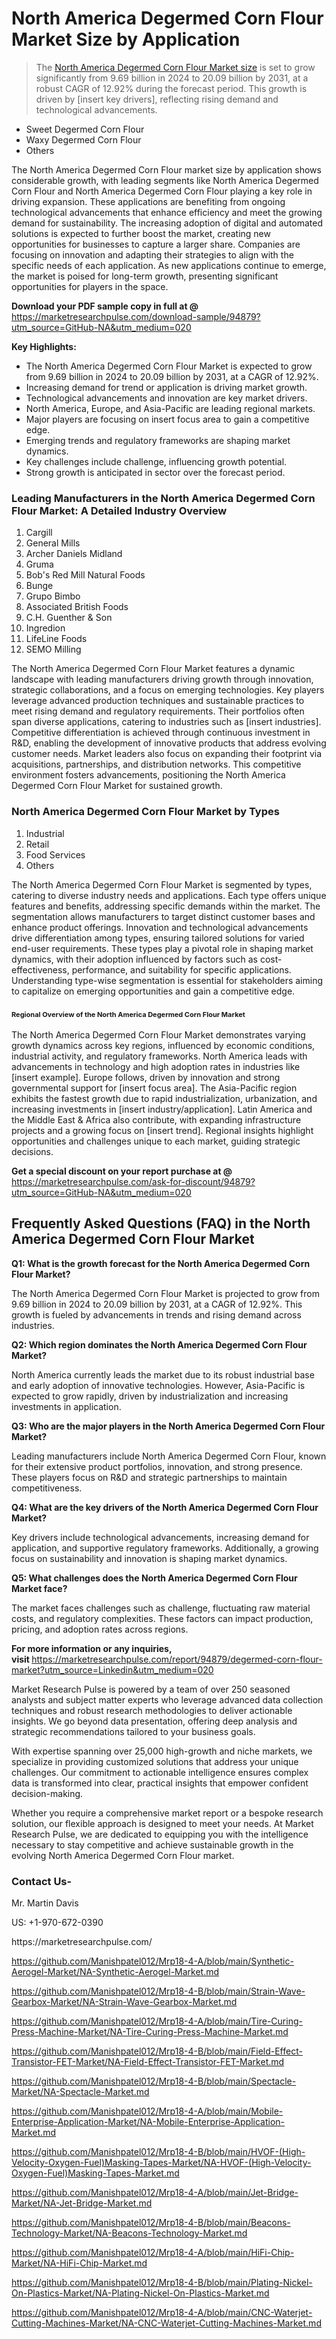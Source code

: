 <h1>North America Degermed Corn Flour Market&nbsp;Size by Application</h1><blockquote><p>The <a href="https://marketresearchpulse.com/download-sample/94879?utm_source=GitHub-NA&amp;utm_medium=020">North America Degermed Corn Flour Market size</a> is set to grow significantly from 9.69 billion in 2024 to 20.09 billion by 2031, at a robust CAGR of 12.92% during the forecast period. This growth is driven by [insert key drivers], reflecting rising demand and technological advancements.</p></blockquote><ul><li>Sweet Degermed Corn Flour<li> Waxy Degermed Corn Flour<li> Others</li></ul><p>The North America Degermed Corn Flour market size by application shows considerable growth, with leading segments like North America Degermed Corn Flour and North America Degermed Corn Flour playing a key role in driving expansion. These applications are benefiting from ongoing technological advancements that enhance efficiency and meet the growing demand for sustainability. The increasing adoption of digital and automated solutions is expected to further boost the market, creating new opportunities for businesses to capture a larger share. Companies are focusing on innovation and adapting their strategies to align with the specific needs of each application. As new applications continue to emerge, the market is poised for long-term growth, presenting significant opportunities for players in the space.</p><p><strong>Download your PDF sample copy in full at @ </strong><a href="https://marketresearchpulse.com/download-sample/94879?utm_source=GitHub-NA&amp;utm_medium=020">https://marketresearchpulse.com/download-sample/94879?utm_source=GitHub-NA&amp;utm_medium=020</a></p><p><strong>Key Highlights: </strong></p><ul><li>The North America Degermed Corn Flour Market is expected to grow from 9.69 billion in 2024 to 20.09 billion by 2031, at a CAGR of 12.92%.</li><li>Increasing demand for trend or application is driving market growth.</li><li>Technological advancements and innovation are key market drivers.</li><li>North America, Europe, and Asia-Pacific are leading regional markets.</li><li>Major players are focusing on insert focus area to gain a competitive edge.</li><li>Emerging trends and regulatory frameworks are shaping market dynamics.</li><li>Key challenges include challenge, influencing growth potential.</li><li>Strong growth is anticipated in sector over the forecast period.</li></ul><h3>Leading Manufacturers in the North America Degermed Corn Flour Market: A Detailed Industry Overview</h3><ol><li>Cargill</li><li>General Mills</li><li>Archer Daniels Midland</li><li>Gruma</li><li>Bob's Red Mill Natural Foods</li><li>Bunge</li><li>Grupo Bimbo</li><li>Associated British Foods</li><li>C.H. Guenther & Son</li><li>Ingredion</li><li>LifeLine Foods</li><li>SEMO Milling</li></ol><div class="flex max-w-full flex-col flex-grow"><div class="min-h-8 text-message flex w-full flex-col items-end gap-2 whitespace-normal break-words [.text-message+&amp;]:mt-5" dir="auto" data-message-author-role="assistant" data-message-id="fd8432e4-4910-450d-b182-61b7bfb0a01f" data-message-model-slug="gpt-4o"><div class="flex w-full flex-col gap-1 empty:hidden first:pt-[3px]"><div class="markdown prose w-full break-words dark:prose-invert light"><p>The North America Degermed Corn Flour Market features a dynamic landscape with leading manufacturers driving growth through innovation, strategic collaborations, and a focus on emerging technologies. Key players leverage advanced production techniques and sustainable practices to meet rising demand and regulatory requirements. Their portfolios often span diverse applications, catering to industries such as [insert industries]. Competitive differentiation is achieved through continuous investment in R&amp;D, enabling the development of innovative products that address evolving customer needs. Market leaders also focus on expanding their footprint via acquisitions, partnerships, and distribution networks. This competitive environment fosters advancements, positioning the North America Degermed Corn Flour Market for sustained growth.</p></div></div></div></div><h3>North America Degermed Corn Flour Market by Types</h3><ol><li>Industrial<li> Retail<li> Food Services<li> Others</li></ol><div class="flex max-w-full flex-col flex-grow"><div class="min-h-8 text-message flex w-full flex-col items-end gap-2 whitespace-normal break-words [.text-message+&amp;]:mt-5" dir="auto" data-message-author-role="assistant" data-message-id="084470be-0bb7-4664-bddf-5156b4f41249" data-message-model-slug="gpt-4o-mini"><div class="flex w-full flex-col gap-1 empty:hidden first:pt-[3px]"><div class="markdown prose w-full break-words dark:prose-invert light"><p>The North America Degermed Corn Flour Market is segmented by types, catering to diverse industry needs and applications. Each type offers unique features and benefits, addressing specific demands within the market. The segmentation allows manufacturers to target distinct customer bases and enhance product offerings. Innovation and technological advancements drive differentiation among types, ensuring tailored solutions for varied end-user requirements. These types play a pivotal role in shaping market dynamics, with their adoption influenced by factors such as cost-effectiveness, performance, and suitability for specific applications. Understanding type-wise segmentation is essential for stakeholders aiming to capitalize on emerging opportunities and gain a competitive edge.</p></div></div></div></div><h3><span style="font-size: 11px;">Regional Overview of the North America Degermed Corn Flour Market</span></h3><div class="flex max-w-full flex-col flex-grow"><div class="min-h-8 text-message flex w-full flex-col items-end gap-2 whitespace-normal break-words [.text-message+&amp;]:mt-5" dir="auto" data-message-author-role="assistant" data-message-id="e9038762-ce64-4e30-91c9-9bd413514231" data-message-model-slug="gpt-4o-mini"><div class="flex w-full flex-col gap-1 empty:hidden first:pt-[3px]"><div class="markdown prose w-full break-words dark:prose-invert light"><p>The North America Degermed Corn Flour Market demonstrates varying growth dynamics across key regions, influenced by economic conditions, industrial activity, and regulatory frameworks. North America leads with advancements in technology and high adoption rates in industries like [insert example]. Europe follows, driven by innovation and strong governmental support for [insert focus area]. The Asia-Pacific region exhibits the fastest growth due to rapid industrialization, urbanization, and increasing investments in [insert industry/application]. Latin America and the Middle East &amp; Africa also contribute, with expanding infrastructure projects and a growing focus on [insert trend]. Regional insights highlight opportunities and challenges unique to each market, guiding strategic decisions.</p></div></div></div></div><p><strong>Get a special discount on your report purchase at @ </strong><a href="https://marketresearchpulse.com/ask-for-discount/94879?utm_source=GitHub-NA&amp;utm_medium=020">https://marketresearchpulse.com/ask-for-discount/94879?utm_source=GitHub-NA&amp;utm_medium=020</a></p><h2>Frequently Asked Questions (FAQ) in the North America Degermed Corn Flour Market</h2><p><strong>Q1: What is the growth forecast for the North America Degermed Corn Flour Market?</strong></p><p>The North America Degermed Corn Flour Market is projected to grow from 9.69 billion in 2024 to 20.09 billion by 2031, at a CAGR of 12.92%. This growth is fueled by advancements in trends and rising demand across industries.</p><p><strong>Q2: Which region dominates the North America Degermed Corn Flour Market?</strong></p><p>North America currently leads the market due to its robust industrial base and early adoption of innovative technologies. However, Asia-Pacific is expected to grow rapidly, driven by industrialization and increasing investments in application.</p><p><strong>Q3: Who are the major players in the North America Degermed Corn Flour Market?</strong></p><p>Leading manufacturers include North America Degermed Corn Flour, known for their extensive product portfolios, innovation, and strong presence. These players focus on R&amp;D and strategic partnerships to maintain competitiveness.</p><p><strong>Q4: What are the key drivers of the North America Degermed Corn Flour Market?</strong></p><p>Key drivers include technological advancements, increasing demand for application, and supportive regulatory frameworks. Additionally, a growing focus on sustainability and innovation is shaping market dynamics.</p><p><strong>Q5: What challenges does the North America Degermed Corn Flour Market face?</strong></p><p>The market faces challenges such as challenge, fluctuating raw material costs, and regulatory complexities. These factors can impact production, pricing, and adoption rates across regions.</p><p><strong>For more information or any inquiries, visit&nbsp;</strong><a href="https://marketresearchpulse.com/report/94879/degermed-corn-flour-market?utm_source=Linkedin&utm_medium=020">https://marketresearchpulse.com/report/94879/degermed-corn-flour-market?utm_source=Linkedin&utm_medium=020</a></p><p>Market Research Pulse is powered by a team of over 250 seasoned analysts and subject matter experts who leverage advanced data collection techniques and robust research methodologies to deliver actionable insights. We go beyond data presentation, offering deep analysis and strategic recommendations tailored to your business goals.</p><p>With expertise spanning over 25,000 high-growth and niche markets, we specialize in providing customized solutions that address your unique challenges. Our commitment to actionable intelligence ensures complex data is transformed into clear, practical insights that empower confident decision-making.</p><p>Whether you require a comprehensive market report or a bespoke research solution, our flexible approach is designed to meet your needs. At Market Research Pulse, we are dedicated to equipping you with the intelligence necessary to stay competitive and achieve sustainable growth in the evolving North America Degermed Corn Flour market.</p><h3><strong>Contact Us-</strong></h3><p>Mr. Martin Davis</p><p>US: +1-970-672-0390</p><p>https://marketresearchpulse.com/</p><p><a href="https://github.com/Manishpatel012/Mrp18-4-A/blob/main/Synthetic-Aerogel-Market/NA-Synthetic-Aerogel-Market.md">https://github.com/Manishpatel012/Mrp18-4-A/blob/main/Synthetic-Aerogel-Market/NA-Synthetic-Aerogel-Market.md</a></p><p><a href="https://github.com/Manishpatel012/Mrp18-4-B/blob/main/Strain-Wave-Gearbox-Market/NA-Strain-Wave-Gearbox-Market.md">https://github.com/Manishpatel012/Mrp18-4-B/blob/main/Strain-Wave-Gearbox-Market/NA-Strain-Wave-Gearbox-Market.md</a></p><p><a href="https://github.com/Manishpatel012/Mrp18-4-A/blob/main/Tire-Curing-Press-Machine-Market/NA-Tire-Curing-Press-Machine-Market.md">https://github.com/Manishpatel012/Mrp18-4-A/blob/main/Tire-Curing-Press-Machine-Market/NA-Tire-Curing-Press-Machine-Market.md</a></p><p><a href="https://github.com/Manishpatel012/Mrp18-4-B/blob/main/Field-Effect-Transistor-FET-Market/NA-Field-Effect-Transistor-FET-Market.md">https://github.com/Manishpatel012/Mrp18-4-B/blob/main/Field-Effect-Transistor-FET-Market/NA-Field-Effect-Transistor-FET-Market.md</a></p><p><a href="https://github.com/Manishpatel012/Mrp18-4-B/blob/main/Spectacle-Market/NA-Spectacle-Market.md">https://github.com/Manishpatel012/Mrp18-4-B/blob/main/Spectacle-Market/NA-Spectacle-Market.md</a></p><p><a href="https://github.com/Manishpatel012/Mrp18-4-A/blob/main/Mobile-Enterprise-Application-Market/NA-Mobile-Enterprise-Application-Market.md">https://github.com/Manishpatel012/Mrp18-4-A/blob/main/Mobile-Enterprise-Application-Market/NA-Mobile-Enterprise-Application-Market.md</a></p><p><a href="https://github.com/Manishpatel012/Mrp18-4-B/blob/main/HVOF-(High-Velocity-Oxygen-Fuel)Masking-Tapes-Market/NA-HVOF-(High-Velocity-Oxygen-Fuel)Masking-Tapes-Market.md">https://github.com/Manishpatel012/Mrp18-4-B/blob/main/HVOF-(High-Velocity-Oxygen-Fuel)Masking-Tapes-Market/NA-HVOF-(High-Velocity-Oxygen-Fuel)Masking-Tapes-Market.md</a></p><p><a href="https://github.com/Manishpatel012/Mrp18-4-A/blob/main/Jet-Bridge-Market/NA-Jet-Bridge-Market.md">https://github.com/Manishpatel012/Mrp18-4-A/blob/main/Jet-Bridge-Market/NA-Jet-Bridge-Market.md</a></p><p><a href="https://github.com/Manishpatel012/Mrp18-4-B/blob/main/Beacons-Technology-Market/NA-Beacons-Technology-Market.md">https://github.com/Manishpatel012/Mrp18-4-B/blob/main/Beacons-Technology-Market/NA-Beacons-Technology-Market.md</a></p><p><a href="https://github.com/Manishpatel012/Mrp18-4-A/blob/main/HiFi-Chip-Market/NA-HiFi-Chip-Market.md">https://github.com/Manishpatel012/Mrp18-4-A/blob/main/HiFi-Chip-Market/NA-HiFi-Chip-Market.md</a></p><p><a href="https://github.com/Manishpatel012/Mrp18-4-B/blob/main/Plating-Nickel-On-Plastics-Market/NA-Plating-Nickel-On-Plastics-Market.md">https://github.com/Manishpatel012/Mrp18-4-B/blob/main/Plating-Nickel-On-Plastics-Market/NA-Plating-Nickel-On-Plastics-Market.md</a></p><p><a href="https://github.com/Manishpatel012/Mrp18-4-A/blob/main/CNC-Waterjet-Cutting-Machines-Market/NA-CNC-Waterjet-Cutting-Machines-Market.md">https://github.com/Manishpatel012/Mrp18-4-A/blob/main/CNC-Waterjet-Cutting-Machines-Market/NA-CNC-Waterjet-Cutting-Machines-Market.md</a></p>
